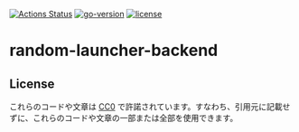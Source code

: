 [![Actions Status](https://github.com/ch-random/random-launcher/workflows/ci/badge.svg)](https://github.com/ch-random/random-launcher/actions/workflows/ci.yml)
[![go-version](https://img.shields.io/github/go-mod/go-version/ch-random/random-launcher-backend)](https://github.com/ch-random/random-launcher/blob/master/go.mod)
[![license](https://img.shields.io/badge/license-CC0--1.0-blue)](https://github.com/ch-random/random-launcher/blob/master/LICENSE)

# random-launcher-backend

## License

これらのコードや文章は [CC0](https://creativecommons.org/publicdomain/zero/1.0/deed.ja) で許諾されています。すなわち、引用元に記載せずに、これらのコードや文章の一部または全部を使用できます。

